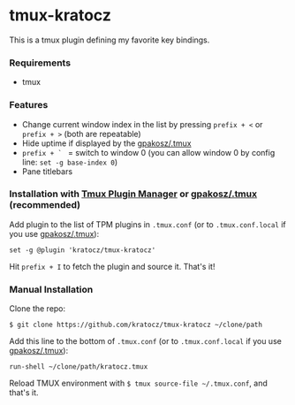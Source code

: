 # tmux-kratocz

This is a tmux plugin defining my favorite key bindings.

### Requirements

* tmux

### Features

* Change current window index in the list by pressing `prefix + <` or `prefix + >` (both are repeatable)
* Hide uptime if displayed by the [gpakosz/.tmux](https://github.com/gpakosz/.tmux)
* ``prefix + ` `` = switch to window 0 (you can allow window 0 by config line: `set -g base-index 0`)
* Pane titlebars

### Installation with [Tmux Plugin Manager](https://github.com/tmux-plugins/tpm) or [gpakosz/.tmux](https://github.com/gpakosz/.tmux) (recommended)

Add plugin to the list of TPM plugins in `.tmux.conf` (or to `.tmux.conf.local` if you use [gpakosz/.tmux](https://github.com/gpakosz/.tmux)):

```tmux
set -g @plugin 'kratocz/tmux-kratocz'
```

Hit `prefix + I` to fetch the plugin and source it. That's it!

### Manual Installation

Clone the repo:

    $ git clone https://github.com/kratocz/tmux-kratocz ~/clone/path

Add this line to the bottom of `.tmux.conf` (or to `.tmux.conf.local` if you use [gpakosz/.tmux](https://github.com/gpakosz/.tmux)):

```tmux
run-shell ~/clone/path/kratocz.tmux
```

Reload TMUX environment with `$ tmux source-file ~/.tmux.conf`, and that's it.


